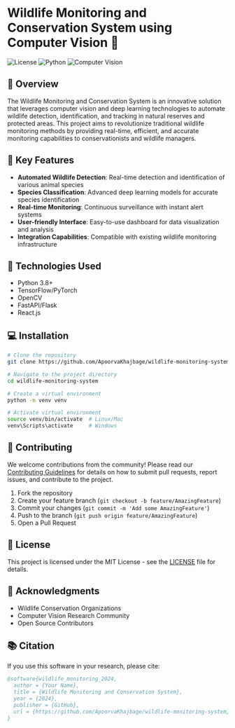 # Wildlife Monitoring and Conservation System using Computer Vision 🦁

![License](https://img.shields.io/badge/license-MIT-blue.svg)
![Python](https://img.shields.io/badge/python-v3.8+-blue.svg)
![Computer Vision](https://img.shields.io/badge/CV-TensorFlow-orange.svg)

## 📝 Overview

The Wildlife Monitoring and Conservation System is an innovative solution that leverages computer vision and deep learning technologies to automate wildlife detection, identification, and tracking in natural reserves and protected areas. This project aims to revolutionize traditional wildlife monitoring methods by providing real-time, efficient, and accurate monitoring capabilities to conservationists and wildlife managers.

## 🎯 Key Features

- **Automated Wildlife Detection**: Real-time detection and identification of various animal species
- **Species Classification**: Advanced deep learning models for accurate species identification
- **Real-time Monitoring**: Continuous surveillance with instant alert systems
- **User-friendly Interface**: Easy-to-use dashboard for data visualization and analysis
- **Integration Capabilities**: Compatible with existing wildlife monitoring infrastructure

## 🔧 Technologies Used

- Python 3.8+
- TensorFlow/PyTorch
- OpenCV
- FastAPI/Flask
- React.js

## 💻 Installation

```bash
# Clone the repository
git clone https://github.com/ApoorvaKhajbage/wildlife-monitoring-system.git

# Navigate to the project directory
cd wildlife-monitoring-system

# Create a virtual environment
python -m venv venv

# Activate virtual environment
source venv/bin/activate  # Linux/Mac
venv\Scripts\activate     # Windows

```

## 🤝 Contributing

We welcome contributions from the community! Please read our [Contributing Guidelines](CONTRIBUTING.md) for details on how to submit pull requests, report issues, and contribute to the project.

1. Fork the repository
2. Create your feature branch (`git checkout -b feature/AmazingFeature`)
3. Commit your changes (`git commit -m 'Add some AmazingFeature'`)
4. Push to the branch (`git push origin feature/AmazingFeature`)
5. Open a Pull Request

## 📄 License

This project is licensed under the MIT License - see the [LICENSE](LICENSE) file for details.

## 🌟 Acknowledgments

- Wildlife Conservation Organizations
- Computer Vision Research Community
- Open Source Contributors

## 📚 Citation

If you use this software in your research, please cite:

```bibtex
@software{wildlife_monitoring_2024,
  author = {Your Name},
  title = {Wildlife Monitoring and Conservation System},
  year = {2024},
  publisher = {GitHub},
  url = {https://github.com/ApoorvaKhajbage/wildlife-monitoring-system}
}
```
